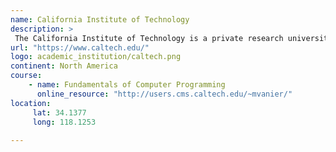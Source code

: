 ```yaml
---
name: California Institute of Technology 
description: >
 The California Institute of Technology is a private research university in Pasadena, California. 
url: "https://www.caltech.edu/"
logo: academic_institution/caltech.png
continent: North America
course:
    - name: Fundamentals of Computer Programming
      online_resource: "http://users.cms.caltech.edu/~mvanier/"
location:
     lat: 34.1377
     long: 118.1253
   
---
```

